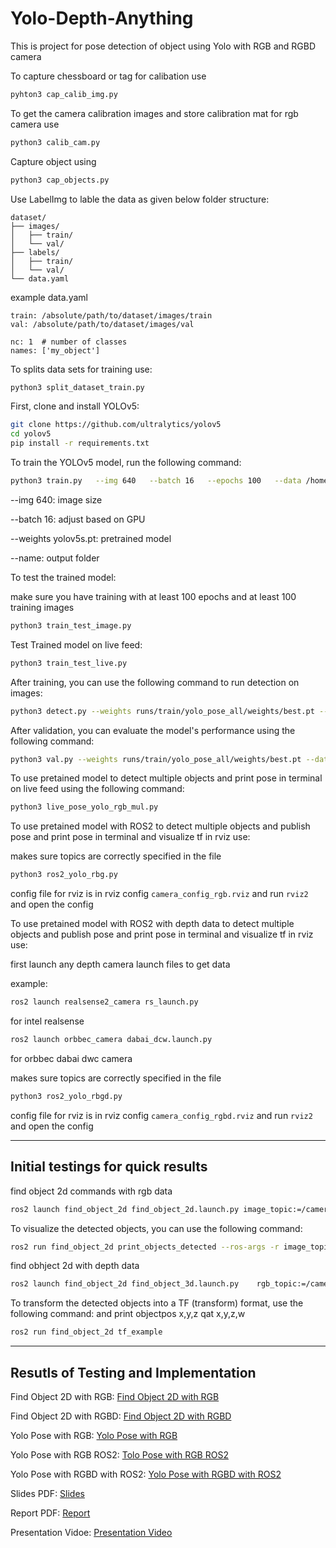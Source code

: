 # Yolo-Depth-Anything
This is project for pose detection of object using Yolo with RGB and RGBD camera

To capture chessboard or tag for calibation use 

```bash
pyhton3 cap_calib_img.py
```

To get the camera calibration images and store calibration mat for rgb camera use 

```bash
python3 calib_cam.py
```
Capture object using 
```bash
python3 cap_objects.py
```

Use LabelImg to lable the data as given below folder structure:
```
dataset/
├── images/
│   ├── train/
│   └── val/
├── labels/
│   ├── train/
│   └── val/
└── data.yaml
```

example data.yaml

```
train: /absolute/path/to/dataset/images/train
val: /absolute/path/to/dataset/images/val

nc: 1  # number of classes
names: ['my_object']
```

To splits data sets for training use:


```bash 
python3 split_dataset_train.py
```


First, clone and install YOLOv5:

```bash
git clone https://github.com/ultralytics/yolov5
cd yolov5
pip install -r requirements.txt
```


To train the YOLOv5 model, run the following command:
```bash 
python3 train.py   --img 640   --batch 16   --epochs 100   --data /home/kamal/prcv_ws/src/prcv_project/dataset/data.yaml   --weights yolov5s.pt   --name yolo_my_object
```

--img 640: image size

--batch 16: adjust based on GPU

--weights yolov5s.pt: pretrained model

--name: output folder



To test the trained model:

make sure you have training with at least 100 epochs and at least 100 training images

```bash
python3 train_test_image.py
```

Test Trained model on live feed:

```bash
python3 train_test_live.py
```

After training, you can use the following command to run detection on images:
```bash
python3 detect.py --weights runs/train/yolo_pose_all/weights/best.pt --source /home/kamal/prcv_ws/src/prcv_project/dataset_objects_raw/blue_box_00.jpg --conf 0.1
```

After validation, you can evaluate the model's performance using the following command:
```bash
python3 val.py --weights runs/train/yolo_pose_all/weights/best.pt --data /home/kamal/prcv_ws/src/prcv_project/dataset_objects_raw/blue_box_00.jpg --img 640
```


To use pretained model to detect multiple objects and print pose in terminal on live feed using the following command:

```bash
python3 live_pose_yolo_rgb_mul.py
```

To use pretained model with ROS2 to detect multiple objects and publish pose and print pose in terminal and visualize tf in rviz use:

makes sure topics are correctly specified in the file

```bash
python3 ros2_yolo_rbg.py
```

config file for rviz is in rviz config `camera_config_rgb.rviz` and run `rviz2` and open the config

To use pretained model with ROS2 with depth data to detect multiple objects and publish pose and print pose in terminal and visualize tf in rviz use:

first launch any depth camera launch files to get data 

example:

```bash
ros2 launch realsense2_camera rs_launch.py
```
for intel realsense

```bash
ros2 launch orbbec_camera dabai_dcw.launch.py
```
for orbbec dabai dwc camera


makes sure topics are correctly specified in the file

```bash
python3 ros2_yolo_rbgd.py
```

config file for rviz is in rviz config `camera_config_rgbd.rviz` and run `rviz2` and open the config

---

## Initial testings for quick results

find object 2d commands with rgb data

```bash
ros2 launch find_object_2d find_object_2d.launch.py image_topic:=/camera/color/image_raw
```

To visualize the detected objects, you can use the following command:
```bash
ros2 run find_object_2d print_objects_detected --ros-args -r image_topic:=/camera/color/image_raw
```

find obhject 2d with depth data
```bash
ros2 launch find_object_2d find_object_3d.launch.py    rgb_topic:=/camera/color/image_raw    depth_topic:=/camera/depth/image_raw    camera_info_topic:=/camera/color/camera_info
```

To transform the detected objects into a TF (transform) format, use the following command: and print objectpos  x,y,z qat x,y,z,w
```bash
ros2 run find_object_2d tf_example
```

---

## Resutls of Testing and Implementation

Find Object 2D with RGB: [Find Object 2D with RGB](https://northeastern-my.sharepoint.com/:v:/g/personal/bathirappan_k_northeastern_edu/Ea4JxP7BJMFIuXxaXjcpGHQBJHKGYEXYXtzXOjnLCEDoXg?nav=eyJyZWZlcnJhbEluZm8iOnsicmVmZXJyYWxBcHAiOiJPbmVEcml2ZUZvckJ1c2luZXNzIiwicmVmZXJyYWxBcHBQbGF0Zm9ybSI6IldlYiIsInJlZmVycmFsTW9kZSI6InZpZXciLCJyZWZlcnJhbFZpZXciOiJNeUZpbGVzTGlua0NvcHkifX0&e=W5sxz9)

Find Object 2D with RGBD: [Find Object 2D with RGBD](https://northeastern-my.sharepoint.com/:v:/g/personal/bathirappan_k_northeastern_edu/EVdToBsxvjxOnk2Q79hJokcBTSXHQ4QwtZDPhUUWOgcO6w?nav=eyJyZWZlcnJhbEluZm8iOnsicmVmZXJyYWxBcHAiOiJPbmVEcml2ZUZvckJ1c2luZXNzIiwicmVmZXJyYWxBcHBQbGF0Zm9ybSI6IldlYiIsInJlZmVycmFsTW9kZSI6InZpZXciLCJyZWZlcnJhbFZpZXciOiJNeUZpbGVzTGlua0NvcHkifX0&e=oUcaiI)


Yolo Pose with RGB: [Yolo Pose with RGB](https://northeastern-my.sharepoint.com/:v:/g/personal/bathirappan_k_northeastern_edu/EW2yHnzN0yxJq8-igMf5mcMBIb_pyGVl9qZl5zDWKYU09g?nav=eyJyZWZlcnJhbEluZm8iOnsicmVmZXJyYWxBcHAiOiJPbmVEcml2ZUZvckJ1c2luZXNzIiwicmVmZXJyYWxBcHBQbGF0Zm9ybSI6IldlYiIsInJlZmVycmFsTW9kZSI6InZpZXciLCJyZWZlcnJhbFZpZXciOiJNeUZpbGVzTGlua0NvcHkifX0&e=kQay3P)

Yolo Pose with RGB ROS2: [Tolo Pose with RGB ROS2](https://northeastern-my.sharepoint.com/:v:/g/personal/bathirappan_k_northeastern_edu/EbHnH4MbzoNOlN4eNUQCpSYBuv4aFUsNxaIrhL-Nx8LVDw?nav=eyJyZWZlcnJhbEluZm8iOnsicmVmZXJyYWxBcHAiOiJPbmVEcml2ZUZvckJ1c2luZXNzIiwicmVmZXJyYWxBcHBQbGF0Zm9ybSI6IldlYiIsInJlZmVycmFsTW9kZSI6InZpZXciLCJyZWZlcnJhbFZpZXciOiJNeUZpbGVzTGlua0NvcHkifX0&e=yjglKD)

Yolo Pose with RGBD with ROS2: [Yolo Pose with RGBD with ROS2](https://northeastern-my.sharepoint.com/:v:/g/personal/bathirappan_k_northeastern_edu/EbR35_Wf2xNGhzIBNi4bSxMByc22Z1GSkmpWv6g6fNUO2g?nav=eyJyZWZlcnJhbEluZm8iOnsicmVmZXJyYWxBcHAiOiJPbmVEcml2ZUZvckJ1c2luZXNzIiwicmVmZXJyYWxBcHBQbGF0Zm9ybSI6IldlYiIsInJlZmVycmFsTW9kZSI6InZpZXciLCJyZWZlcnJhbFZpZXciOiJNeUZpbGVzTGlua0NvcHkifX0&e=2hWY1Q)

Slides PDF: [Slides](./Presented%20by%20Kamalnath%20and%20Ahilesh.pdf)

Report PDF: [Report](./PRCV%20Report.pdf)

Presentation Vidoe: [Presentation Video](https://northeastern-my.sharepoint.com/:v:/g/personal/bathirappan_k_northeastern_edu/ER4nJw7Smj5CnMLtvNrDvKYBXV-Dg7023Z6YwykvTDEkOw?nav=eyJyZWZlcnJhbEluZm8iOnsicmVmZXJyYWxBcHAiOiJTdHJlYW1XZWJBcHAiLCJyZWZlcnJhbFZpZXciOiJTaGFyZURpYWxvZy1MaW5rIiwicmVmZXJyYWxBcHBQbGF0Zm9ybSI6IldlYiIsInJlZmVycmFsTW9kZSI6InZpZXcifX0%3D&e=Ifc9Oq)
